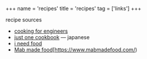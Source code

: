 +++
name = 'recipes'
title = 'recipes'
tag = ['links']
+++

recipe sources 

- [cooking for engineers](https://www.cookingforengineers.com/)
- [just one cookbook](https://www.justonecookbook.com/) — japanese
- [i need food](https://boredzo.itch.io/i-need-food)
- [Mab made food](https://www.mabmadefood.com/)[https://www.mabmadefood.com/)
